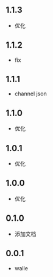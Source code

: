 ## 1.1.3

* 优化

## 1.1.2

* fix

## 1.1.1

* channel json

## 1.1.0

* 优化

## 1.0.1

* 优化

## 1.0.0

* 优化

## 0.1.0

* 添加文档

## 0.0.1

* walle
